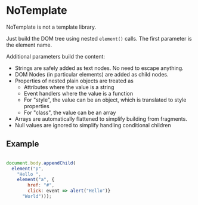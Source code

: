 # NoTemplate
NoTemplate is not a template library.

Just build the DOM tree using nested `element()` calls. The first parameter is the element name.

Additional parameters build the content:

- Strings are safely added as text nodes. No need to escape anything.
- DOM Nodes (in particular elements) are added as child nodes.
- Properties of nested plain objects are treated as 
  - Attributes where the value is a string
  - Event handlers where the value is a function
  - For "style", the value can be an object, which is translated to style properties
  - For "class", the value can be an array
- Arrays are automatically flattened to simplify building from fragments.
- Null values are ignored to simplify handling conditional children

## Example

```javascript

document.body.appendChild(
  element("p", 
    "Hello ",
    element("a", {
        href: "#",
        click: event => alert("Hello")}
      "World")));
```
